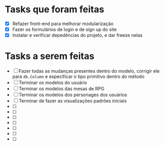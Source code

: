 # Tasks que foram feitas
- [x] Refazer front-end para melhorar modularização 
- [x] Fazer os formulários de login e de sign up do site 
- [x] Instalar e verificar depedências do projeto, e dar freeze nelas 

# Tasks a serem feitas 
- [ ] Fazer todas as mudanças presentes dentro do modelo, corrigir ele para `db.Column` e especificar o tipo primitivo dentro do método
- [ ] Terminar os modelos do usuário 
- [ ] Terminar os modelos das mesas de RPG
- [ ] Terminar os modelos dos personages dos usuários
- [ ] Terminar de fazer as visualizações padrões iniciais 
- [ ] 
- [ ]
- [ ]
- [ ]
- [ ]
- [ ]
- [ ]














